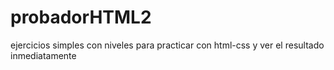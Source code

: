 # probadorHTML2
ejercicios simples con niveles para practicar con html-css  y ver el resultado inmediatamente
